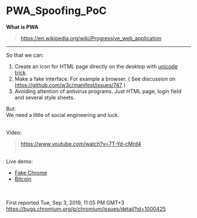 # PWA_Spoofing_PoC

<b>What is PWA</b>
> https://en.wikipedia.org/wiki/Progressive_web_application

------------------------------------------------------------------------------------------------------------------------------

So that we can:
1. Create an icon for HTML page directly on the desktop with <a href="https://en.wikipedia.org/wiki/IDN_homograph_attack">unicode trick</a>.
2. Make a fake interface. For example a browser. ( See discussion on https://github.com/w3c/manifest/issues/747 )
3. Avoiding attention of antivirus programs. Just HTML page, login field and several style sheets.

But:<br>
We need a little of social engineering and luck.<br><br>


Video:
> https://www.youtube.com/watch?v=7T-Yd-cMrd4
<br><br>


Live demo:
* <a href="https://0x1235.github.io/PWA_Spoofing_PoC/fake-chrome/">Fake Chrome</a><br>
* <a href="https://0x1235.github.io/PWA_Spoofing_PoC/fake-bitcoin/">Bitcoin</a><br>
<br><br>


First reported Tue, Sep 3, 2019, 11:05 PM GMT+3
https://bugs.chromium.org/p/chromium/issues/detail?id=1000425
